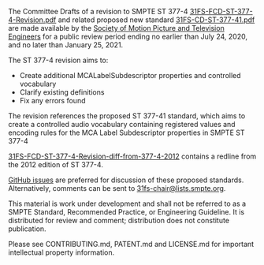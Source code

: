The Committee Drafts of a revision to SMPTE ST 377-4 [31FS-FCD-ST-377-4-Revision.pdf](31FS-FCD-ST-377-4-Revision.pdf) and related proposed new standard [31FS-CD-ST-377-41.pdf](31FS-CD-ST-377-41.pdf) are made available by the [Society of Motion Picture and Television Engineers](https://www.smpte.org) for a public review period ending no earlier than July 24, 2020, and no later than January 25, 2021.

The ST 377-4 revision aims to:
* Create additional MCALabelSubdescriptor properties and controlled vocabulary
* Clarify existing definitions
* Fix any errors found

The revision references the proposed ST 377-41 standard, which aims to create a controlled audio vocabulary containing registered values and encoding rules for the MCA Label Subdescriptor properties in SMPTE ST 377-4

[31FS-FCD-ST-377-4-Revision-diff-from-377-4-2012](31FS-FCD-ST-377-4-Revision-diff-from-377-4-2012.pdf) contains a redline from the 2012 edition of ST 377-4.

[GitHub issues](https://github.com/SMPTE/ST377-4-Revision/issues) are preferred for discussion of these proposed standards. Alternatively, comments can be sent to 31fs-chair@lists.smpte.org.

This material is work under development and shall not be referred to as a SMPTE Standard, Recommended Practice, or Engineering Guideline. It is distributed for review and comment; distribution does not constitute publication.

Please see CONTRIBUTING.md, PATENT.md and LICENSE.md for important intellectual property information.




